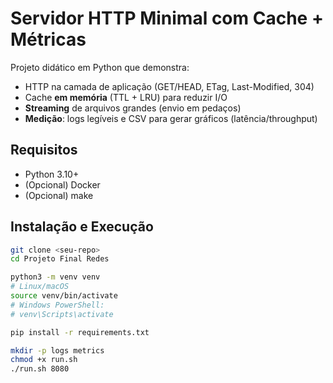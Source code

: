 # Servidor HTTP Minimal com Cache + Métricas

Projeto didático em Python que demonstra:
- HTTP na camada de aplicação (GET/HEAD, ETag, Last-Modified, 304)
- Cache **em memória** (TTL + LRU) para reduzir I/O
- **Streaming** de arquivos grandes (envio em pedaços)
- **Medição**: logs legíveis e CSV para gerar gráficos (latência/throughput)

## Requisitos
- Python 3.10+
- (Opcional) Docker
- (Opcional) make

## Instalação e Execução
```bash
git clone <seu-repo>
cd Projeto Final Redes

python3 -m venv venv
# Linux/macOS
source venv/bin/activate
# Windows PowerShell:
# venv\Scripts\activate

pip install -r requirements.txt

mkdir -p logs metrics
chmod +x run.sh
./run.sh 8080
